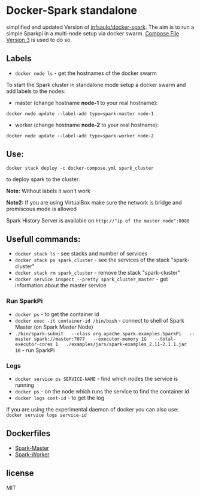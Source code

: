 
# Docker-Spark standalone

simplified and updated Version of [infsaulo/docker-spark](https://github.com/infsaulo/docker-spark).
The aim is to run a simple Sparkpi in a multi-node setup via docker swarm.
[Compose File Version 3](https://docs.docker.com/compose/compose-file/) is used to do so.

## Labels

- `docker node ls` - get the hostnames of the docker swarm

To start the Spark cluster in standalone mode setup a docker swarm and add labels to the nodes:

- master (change hostname **node-1** to your real hostname):

`docker node update --label-add type=spark-master node-1`

- worker (change hostname **node-2** to your real hostname):

`docker node update --label-add type=spark-worker node-2`

## Use:

`docker stack deploy -c docker-compose.yml spark_cluster`

to deploy spark to the cluster. 

**Note:** Without labels it won't work

**Note2:** If you are using VirtualBox make sure the network is bridge and promiscous mode is allowed

Spark History Server is available on `http://"ip of the master node":8080`

## Usefull commands:

- `docker stack ls` - see stacks and number of services
- `docker stack ps spark_cluster` - see the services of the stack "spark-cluster"
- `docker stack rm spark_cluster` - remove the stack "spark-cluster"
- `docker service inspect --pretty spark_cluster_master` - get information about the master service

### Run SparkPi

- `docker ps` - to get the container id
- `docker exec -it container-id /bin/bash` - connect to shell of Spark Master (on Spark Master Node)
- `./bin/spark-submit   --class org.apache.spark.examples.SparkPi   --master spark://master:7077   --executor-memory 1G   --total-executor-cores 1   ./examples/jars/spark-examples_2.11-2.1.1.jar   10` - run SparkPi

### Logs
- `docker service ps SERVICE-NAME` - find which nodes the service is running
- `docker ps` - on the node which runs the service to find the container id
- `docker logs cont-id` - to get the log

If you are using the experimental daemon of docker you can also use: `docker service logs service-id`

## Dockerfiles

- [Spark-Master](https://github.com/Danny4927/docker-spark-master)
- [Spark-Worker](https://github.com/Danny4927/docker-spark-worker)

## license

MIT
